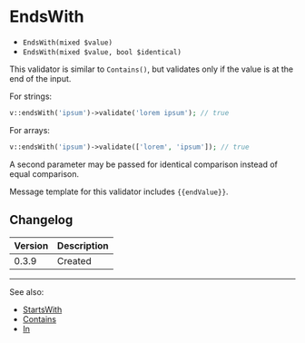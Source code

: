 # EndsWith

- `EndsWith(mixed $value)`
- `EndsWith(mixed $value, bool $identical)`

This validator is similar to `Contains()`, but validates
only if the value is at the end of the input.

For strings:

```php
v::endsWith('ipsum')->validate('lorem ipsum'); // true
```

For arrays:

```php
v::endsWith('ipsum')->validate(['lorem', 'ipsum']); // true
```

A second parameter may be passed for identical comparison instead
of equal comparison.

Message template for this validator includes `{{endValue}}`.

## Changelog

Version | Description
--------|-------------
  0.3.9 | Created

***
See also:

  * [StartsWith](StartsWith.md)
  * [Contains](Contains.md)
  * [In](In.md)
